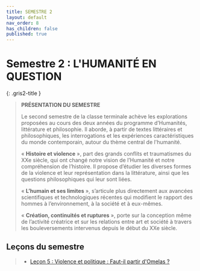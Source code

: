 ```yaml
---
title: SEMESTRE 2
layout: default
nav_order: 8
has_children: false
published: true
---
```

# Semestre 2 : L'HUMANITÉ EN QUESTION

{: .gris2-title }
> **PRÉSENTATION DU SEMESTRE**
>
>Le second semestre de la classe terminale achève les explorations proposées au cours des deux années du programme d’Humanités, littérature et philosophie. Il aborde, à partir de textes littéraires et philosophiques, les interrogations et les expériences caractéristiques du monde contemporain, autour du thème central de l'humanité.
>
>« **Histoire et violence** », part des grands conflits et traumatismes du XXe siècle, qui ont changé notre vision de l’Humanité et notre compréhension de l’histoire. Il propose d’étudier les diverses formes de la violence et leur représentation dans la littérature, ainsi que les questions philosophiques qui leur sont liées.
>
>« **L’humain et ses limites** », s’articule plus directement aux avancées scientifiques et technologiques récentes qui modifient le rapport des hommes à l’environnement, à la société et à eux-mêmes.
>
>« **Création, continuités et ruptures** », porte sur la conception même de l’activité créatrice et sur les relations entre art et société à travers les bouleversements intervenus depuis le début du XXe siècle. 

## Leçons du semestre

> - [Leçon 5 : Violence et politique : Faut-il partir d'Omelas ? ](../..//docs/S2L5/S2L5-0-0.html)
